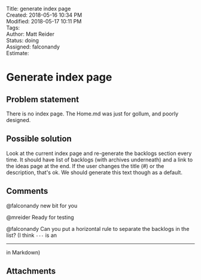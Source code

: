 Title: generate index page  
Created: 2018-05-16 10:34 PM  
Modified: 2018-05-17 10:11 PM  
Tags:   
Author: Matt Reider  
Status: doing  
Assigned: falconandy  
Estimate:   

# Generate index page

## Problem statement

There is no index page. The Home.md was just for gollum, and poorly designed.

## Possible solution

Look at the current index page and re-generate the backlogs section every time. It should have list of backlogs (with archives underneath) and a link to the ideas page at the end. If the user changes the title (#) or the description, that's ok. We should generate this text though as a default.

## Comments

 @falconandy new bit for you

 @mreider Ready for testing

 @falconandy Can you put a horizontal rule to separate the backlogs in the list? (I think `---` is an <hr> in Markdown)

## Attachments

